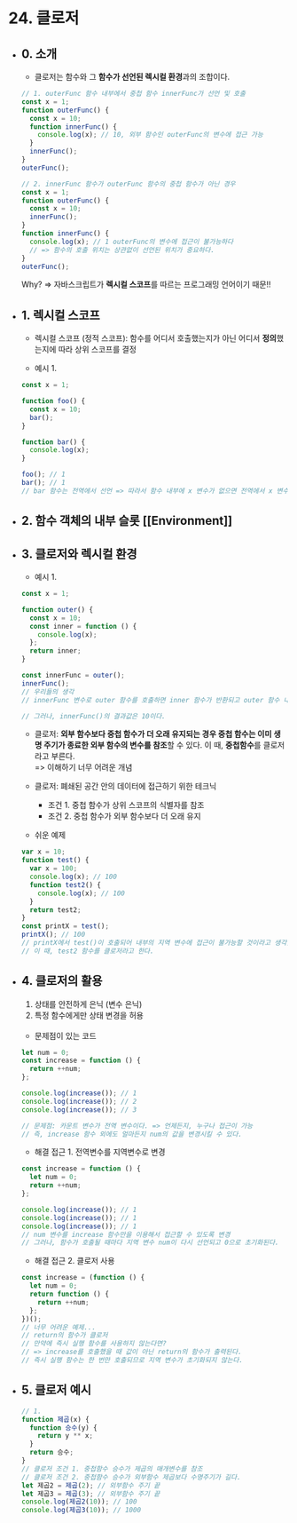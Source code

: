 # 24. 클로저

- ## 0. 소개

  - 클로저는 함수와 그 **함수가 선언된 렉시컬 환경**과의 조합이다.

  ```javascript
  // 1. outerFunc 함수 내부에서 중첩 함수 innerFunc가 선언 및 호출
  const x = 1;
  function outerFunc() {
    const x = 10;
    function innerFunc() {
      console.log(x); // 10, 외부 함수인 outerFunc의 변수에 접근 가능
    }
    innerFunc();
  }
  outerFunc();
  ```

  ```javascript
  // 2. innerFunc 함수가 outerFunc 함수의 중첩 함수가 아닌 경우
  const x = 1;
  function outerFunc() {
    const x = 10;
    innerFunc();
  }
  function innerFunc() {
    console.log(x); // 1 outerFunc의 변수에 접근이 불가능하다
    // => 함수의 호출 위치는 상관없이 선언된 위치가 중요하다.
  }
  outerFunc();
  ```

  Why? => 자바스크립트가 **렉시컬 스코프**를 따르는 프로그래밍 언어이기 때문!!

- ## 1. 렉시컬 스코프

  - 렉시컬 스코프 (정적 스코프): 함수를 어디서 호출했는지가 아닌 어디서 **정의**했는지에 따라 상위 스코프를 결정

  - 예시 1.

  ```javascript
  const x = 1;

  function foo() {
    const x = 10;
    bar();
  }

  function bar() {
    console.log(x);
  }

  foo(); // 1
  bar(); // 1
  // bar 함수는 전역에서 선언 => 따라서 함수 내부에 x 변수가 없으면 전역에서 x 변수를 찾아서 접근한다.
  ```

- ## 2. 함수 객체의 내부 슬롯 [[Environment]]

- ## 3. 클로저와 렉시컬 환경

  - 예시 1.

  ```javascript
  const x = 1;

  function outer() {
    const x = 10;
    const inner = function () {
      console.log(x);
    };
    return inner;
  }

  const innerFunc = outer();
  innerFunc();
  // 우리들의 생각
  // innerFunc 변수로 outer 함수를 호출하면 inner 함수가 반환되고 outer 함수 내부의 변수는 사라질 것이다. 그렇다면, outer 함수 내부의 지역 변수인 x에는 접근할 수 없을 것이다.

  // 그러나, innerFunc()의 결과값은 10이다.
  ```

  - 클로저: **외부 함수보다 중첩 함수가 더 오래 유지되는 경우 중첩 함수는 이미 생명 주기가 종료한 외부 함수의 변수를 참조**할 수 있다. 이 때, **중첩함수**를 클로저라고 부른다.<br>
    => 이해하기 너무 어려운 개념

  - 클로저: 폐쇄된 공간 안의 데이터에 접근하기 위한 테크닉
    - 조건 1. 중첩 함수가 상위 스코프의 식별자를 참조
    - 조건 2. 중첩 함수가 외부 함수보다 더 오래 유지
  - 쉬운 예제

  ```javascript
  var x = 10;
  function test() {
    var x = 100;
    console.log(x); // 100
    function test2() {
      console.log(x); // 100
    }
    return test2;
  }
  const printX = test();
  printX(); // 100
  // printX에서 test()이 호출되어 내부의 지역 변수에 접근이 불가능할 것이라고 생각했지만, 소멸된 이후에도 test 함수 내부의 지역 변수에 접근이 가능하다.
  // 이 때, test2 함수를 클로저라고 한다.
  ```

- ## 4. 클로저의 활용

  1. 상태를 안전하게 은닉 (변수 은닉)
  2. 특정 함수에게만 상태 변경을 허용<br><br>

  - 문제점이 있는 코드

  ```javascript
  let num = 0;
  const increase = function () {
    return ++num;
  };

  console.log(increase()); // 1
  console.log(increase()); // 2
  console.log(increase()); // 3

  // 문제점: 카운트 변수가 전역 변수이다. => 언제든지, 누구나 접근이 가능
  // 즉, increase 함수 외에도 얼마든지 num의 값을 변경시킬 수 있다.
  ```

  - 해결 접근 1. 전역변수를 지역변수로 변경

  ```javascript
  const increase = function () {
    let num = 0;
    return ++num;
  };

  console.log(increase()); // 1
  console.log(increase()); // 1
  console.log(increase()); // 1
  // num 변수를 increase 함수만을 이용해서 접근할 수 있도록 변경
  // 그러나, 함수가 호출될 때마다 지역 변수 num이 다시 선언되고 0으로 초기화된다.
  ```

  - 해결 접근 2. 클로저 사용

  ```javascript
  const increase = (function () {
    let num = 0;
    return function () {
      return ++num;
    };
  })();
  // 너무 어려운 예제...
  // return의 함수가 클로저
  // 만약에 즉시 실행 함수를 사용하지 않는다면?
  // => increase를 호출했을 때 값이 아닌 return의 함수가 출력된다.
  // 즉시 실행 함수는 한 번만 호출되므로 지역 변수가 초기화되지 않는다.
  ```

- ## 5. 클로저 예시
  ```javascript
  // 1.
  function 제곱(x) {
    function 승수(y) {
      return y ** x;
    }
    return 승수;
  }
  // 클로저 조건 1. 중첩함수 승수가 제곱의 매개변수를 참조
  // 클로저 조건 2. 중첩함수 승수가 외부함수 제곱보다 수명주기가 길다.
  let 제곱2 = 제곱(2); // 외부함수 주기 끝
  let 제곱3 = 제곱(3); // 외부함수 주기 끝
  console.log(제곱2(10)); // 100
  console.log(제곱3(10)); // 1000
  ```
